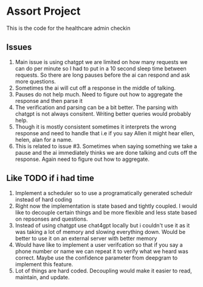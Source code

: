 # Assort Project
This is the code for the healthcare admin checkin


## Issues
1.  Main issue is using chatgpt we are limited on how many requests we can do per minute so I had to put in a 10 second sleep time between requests.  So there are long pauses before the ai can respond and ask more questions.
2. Sometimes the ai will cut off a response in the middle of talking.
3. Pauses do not help much.  Need to figure out how to aggregate the response and then parse it
4. The verification and parsing can be a bit better.  The parsing with chatgpt is not always consitent.  Writing better queries would probably help.
5. Though it is mostly consistent sometimes it interprets the wrong response and need to handle that
i.e if you say Allen it might hear ellen, helen, alan for a name.
6. This is related to issue #3.  Sometimes when saying something we take a pause and the ai immediately thinks we are done talking and cuts off the response.  Again need to figure out how to aggregate.


## Like TODO if i had time

1. Implement a scheduler so to use a programatically generated schedulr instead of hard coding
2.  Right now the implementation is state based and tightly coupled.  I would like to decouple certain things and be more flexible and less state based on repsonses and questions.
3. Instead of using chatgpt use chat4gpt locally but i couldn't use it as it was taking a lot of memory and slowing everything down.  Would be better to use it on an external server with better memory
4. Would have like to implement a user verifcation so that if you say a phone number or name we can repeat it to verify what we heard was correct.  Maybe use the confidence parameter from deepgram to implement this feature.
5.  Lot of things are hard coded. Decoupling would make it easier to read, maintain, and update.
